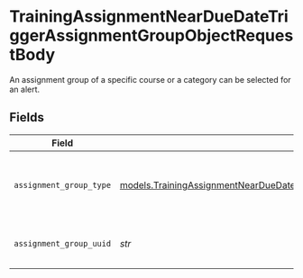 # TrainingAssignmentNearDueDateTriggerAssignmentGroupObjectRequestBody

An assignment group of a specific course or a category can be selected for an alert.


## Fields

| Field                                                                                                                                                                                                  | Type                                                                                                                                                                                                   | Required                                                                                                                                                                                               | Description                                                                                                                                                                                            | Example                                                                                                                                                                                                |
| ------------------------------------------------------------------------------------------------------------------------------------------------------------------------------------------------------ | ------------------------------------------------------------------------------------------------------------------------------------------------------------------------------------------------------ | ------------------------------------------------------------------------------------------------------------------------------------------------------------------------------------------------------ | ------------------------------------------------------------------------------------------------------------------------------------------------------------------------------------------------------ | ------------------------------------------------------------------------------------------------------------------------------------------------------------------------------------------------------ |
| `assignment_group_type`                                                                                                                                                                                | [models.TrainingAssignmentNearDueDateTriggerAssignmentGroupObjectRequestBodyAssignmentGroupType](../models/trainingassignmentnearduedatetriggerassignmentgroupobjectrequestbodyassignmentgrouptype.md) | :heavy_check_mark:                                                                                                                                                                                     | Assignment group type.  Valid values: `CATEGORY`, `COURSE`                                                                                                                                             | CATEGORY                                                                                                                                                                                               |
| `assignment_group_uuid`                                                                                                                                                                                | *str*                                                                                                                                                                                                  | :heavy_check_mark:                                                                                                                                                                                     | The unique ID of the assignment group.                                                                                                                                                                 |                                                                                                                                                                                                        |